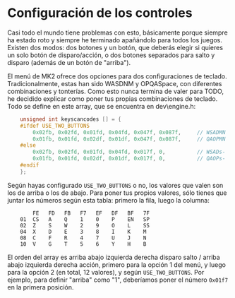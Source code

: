 # Configuración de los controles

Casi todo el mundo tiene problemas con esto, básicamente porque siempre ha estado roto y siempre he terminado apañándolo para todos los juegos. Existen dos modos: dos botones y un botón, que deberás elegir si quieres un solo botón de disparo/acción, o dos botones separados para salto y disparo (además de un botón de "arriba").

El menú de MK2 ofrece dos opciones para dos configuraciones de teclado. Tradicionalmente, estas han sido WASDNM y OPQASpace, con diferentes combinaciones y tonterías. Como esto nunca termina de valer para TODO, he decidido explicar como poner tus propias combinaciones de teclado. Todo se define en este array, que se encuentra en dev\engine.h:

```c
	unsigned int keyscancodes [] = {
	#ifdef USE_TWO_BUTTONS
		0x02fb, 0x02fd, 0x01fd, 0x04fd, 0x047f, 0x087f,		// WSADMN
		0x01fb, 0x01fd, 0x02df, 0x01df, 0x047f, 0x087f, 	// QAOPMN
	#else
		0x02fb, 0x02fd, 0x01fd, 0x04fd, 0x017f, 0,			// WSADs-
		0x01fb, 0x01fd, 0x02df, 0x01df, 0x017f, 0, 			// QAOPs-
	#endif
	};
```

Según hayas configurado `USE_TWO_BUTTONS` o no, los valores que valen son los de arriba o los de abajo. Para poner tus propios valores, sólo tienes que juntar los números según esta tabla: primero la fila, luego la columna:

```
        FE   FD   FB   F7   EF   DF   BF   7F
	01  CS   A    Q    1    0    P    EN   SP
	02  Z    S    W    2    9    O    L    SS
	04  X    D    E    3    8    I    K    M
	08  C    F    R    4    7    U    J    N
	10  V    G    T    5    6    Y    H    B
```

El orden del array es arriba abajo izquierda derecha disparo salto / arriba abajo izquierda derecha acción, primero para la opción 1 del menú, y luego para la opción 2 (en total, 12 valores), y según `USE_TWO_BUTTONS`. Por ejemplo, para definir "arriba" como "1", deberíamos poner el número `0x01f7` en la primera posición.
